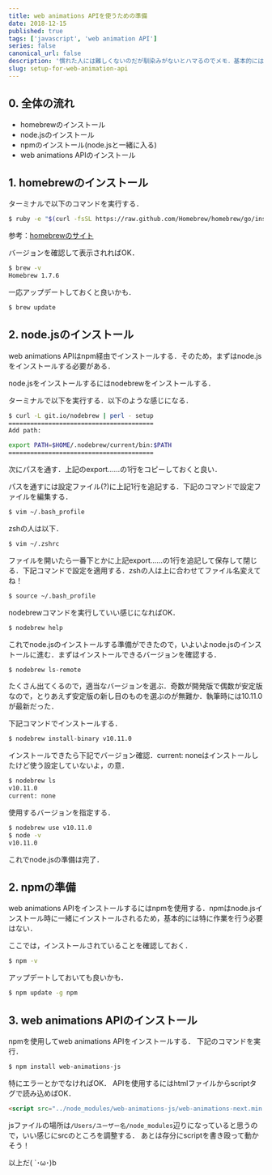 ```yaml
---
title: web animations APIを使うための準備
date: 2018-12-15
published: true
tags: ['javascript', 'web animation API']
series: false
canonical_url: false
description: '慣れた人には難しくないのだが馴染みがないとハマるのでメモ．基本的にはターミナルであれこれする感じ．'
slug: setup-for-web-animation-api
---
```


## **0. 全体の流れ**
- homebrewのインストール
- node.jsのインストール
- npmのインストール(node.jsと一緒に入る)
- web animations APIのインストール

## **1. homebrewのインストール**

ターミナルで以下のコマンドを実行する．

```bash
$ ruby -e "$(curl -fsSL https://raw.github.com/Homebrew/homebrew/go/install)"
```

参考：[homebrewのサイト](https://brew.sh/)

バージョンを確認して表示されればOK．

```bash
$ brew -v
Homebrew 1.7.6
```

一応アップデートしておくと良いかも．

```bash
$ brew update
```

## **2. node.jsのインストール**

web animations APIはnpm経由でインストールする．そのため，まずはnode.jsをインストールする必要がある．

node.jsをインストールするにはnodebrewをインストールする．

ターミナルで以下を実行する．以下のような感じになる．
```bash
$ curl -L git.io/nodebrew | perl - setup
========================================
Add path:

export PATH=$HOME/.nodebrew/current/bin:$PATH
========================================
```

次にパスを通す．上記のexport……の1行をコピーしておくと良い．

パスを通すには設定ファイル(?)に上記1行を追記する．下記のコマンドで設定ファイルを編集する．

```bash
$ vim ~/.bash_profile
```

zshの人は以下．
```bash
$ vim ~/.zshrc
```

ファイルを開いたら一番下とかに上記export……の1行を追記して保存して閉じる．下記コマンドで設定を適用する．zshの人は上に合わせてファイル名変えてね！

```bash
$ source ~/.bash_profile
```

nodebrewコマンドを実行していい感じになればOK．

```bash
$ nodebrew help
```

これでnode.jsのインストールする準備ができたので，いよいよnode.jsのインストールに進む．まずはインストールできるバージョンを確認する．

```bash
$ nodebrew ls-remote
```

たくさん出てくるので，適当なバージョンを選ぶ．奇数が開発版で偶数が安定版なので，とりあえず安定版の新し目のものを選ぶのが無難か．執筆時には10.11.0が最新だった．

下記コマンドでインストールする．

```bash
$ nodebrew install-binary v10.11.0
```

インストールできたら下記でバージョン確認．current: noneはインストールしたけど使う設定していないよ，の意．

```bash
$ nodebrew ls
v10.11.0
current: none
```

使用するバージョンを指定する．

```bash
$ nodebrew use v10.11.0
$ node -v
v10.11.0
```

これでnode.jsの準備は完了．

## **2. npmの準備**

web animations APIをインストールするにはnpmを使用する．npmはnode.jsインストール時に一緒にインストールされるため，基本的には特に作業を行う必要はない．

ここでは，インストールされていることを確認しておく．

```bash
$ npm -v
```

アップデートしておいても良いかも．

```bash
$ npm update -g npm
```

## **3. web animations APIのインストール**

npmを使用してweb animations APIをインストールする．
下記のコマンドを実行．

```bash
$ npm install web-animations-js
```

特にエラーとかでなければOK．
APIを使用するにはhtmlファイルからscriptタグで読み込めばOK．
```html
<script src="../node_modules/web-animations-js/web-animations-next.min.js"></script>
```

jsファイルの場所は`/Users/ユーザー名/node_modules`辺りになっていると思うので，いい感じにsrcのところを調整する．
あとは存分にscriptを書き殴って動かそう！

以上だ( `･ω･)b

